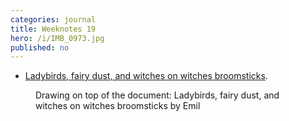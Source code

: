```yaml
---
categories: journal
title: Weeknotes 19
hero: /i/IMB_0973.jpg
published: no
---
```

- [Ladybirds, fairy dust, and witches on witches broomsticks](emil-drawing/ladybird-fairy-dust-witches-on-witches-broomsticks/).

<figure>
<figcaption>Drawing on top of the document: Ladybirds, fairy dust, and witches on witches broomsticks by Emil</figcaption>
</figure>
